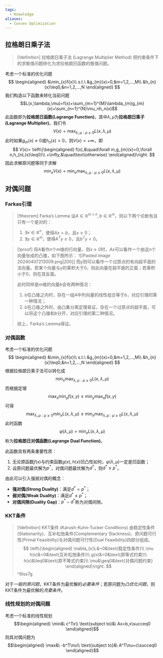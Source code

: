 ```yaml
---
tags:
  - Knowledge
aliases:
  - Convex Optimization
---
```

## 拉格朗日乘子法
> [!definition] 拉格朗日乘子法 (Lagrange Multiplier Method)
> 把约束条件下的求极值问题转化为求拉格朗日函数的极值问题。

考虑一个标准的优化问题
$$
\begin{aligned}
&\min_{x}f(x)\\
s.t.\ &g_{m}(x)=0,&m=1,2,...,M\\
&h_{n}(x)\leq0,&n=1,2,...,N
\end{aligned}
$$
我们构造以下函数来转化当前问题$$L(x,\lambda,\mu)=f(x)+\sum_{m=1}^{M}\lambda_{m}g_{m}(x)+\sum_{n=1}^{N}\mu_nh_n(x)$$
此函数即为**拉格朗日函数(Lagrange Function)**，其中$\lambda,\mu$为**拉格朗日乘子(Lagrange Multiplier)**。我们令
$$V(x)=\max_{\lambda,\mu:\mu\geq0}L(x,\lambda,\mu)$$
此时如果$g_{m}(x)\neq0$或$h_{n}(x)>0$，则$V(x)=+\infty$，即
$$
V(x)=
\left\{\begin{aligned}
f(x),&\quad\forall m,g_{m}(x)=0,\forall n,h_{nL(x)\leq0}\\
+\infty,&\quad\text{otherwise}
\end{aligned}\right.
$$
因此求解原问题等同于求解
$$\min_{x}V(x)=\min_{x}\max_{\lambda,\mu:\mu\geq0}L(x,\lambda,\mu)$$
## 对偶问题
### Farkas引理
> [!theorem] Farka’s Lemma
> 设$A\in\mathbb{R}^{m\times n},b\in\mathbb{R}^{m}$，则以下两个论断有且只有一个是对的：
> 1. $\exists x\in\mathbb{R}^{n}$，使得$Ax=b$，且$x\geq0$；
> 2. $\exists y\in\mathbb{R}^{m}$，使得$A^Ty\geq0$，且$b^Ty<0$。

> [!proof] 
> 将$A$看作$n$个$m$维的行向量，则$x\geq0$时，$Ax$可以看作一个由这$n$个向量张成的凸锥，如下图所示：
> ![[Pasted image 20240407213009.png|200]]
> 而$y$则可以看作一个过原点的有向超平面的法向量。若某个向量与$y$的乘积大于0，则此向量在超平面的正面；若乘积小于0，则在其反面。
> 
> 此时同样是$m$维的向量$b$会有两种情况：
> 1. $b$在凸锥之内时，存在一组$A$中列向量的线性组合等于$b$，对应引理的第一种情况；
> 2. $b$在凸锥之外时，由凸集分离定理易证，存在一个过原点的超平面，可以将这个凸锥和$b$分开，对应引理的第二种情况。
> 
> 综上，Farka’s Lemma得证。
### 对偶函数
考虑一个标准的优化问题
$$
\begin{aligned}
&\min_{x}f(x)\\
s.t.\ &g_{m}(x)=0,&m=1,2,...,M\\
&h_{n}(x)\leq0,&n=1,2,...,N
\end{aligned}
$$
根据拉格朗日乘子法可以转化成
$$\min_{x}\max_{\lambda,\mu:\mu\geq0}L(x,\lambda,\mu)$$
而根据定理
$$\max_x\min_yf(x,y)\leq\min_y\max_xf(x,y)$$
可得
$$\max_{\lambda,\mu:\mu\geq0}\min_{x}L(x,\lambda,\mu)\leq\min_{x}\max_{\lambda,\mu:\mu\geq0}L(x,\lambda,\mu)$$
此时函数
$$\varphi(\lambda,\mu)=\min_{x}L(x,\lambda,\mu)$$
称为**拉格朗日对偶函数(Lagrange Dual Function)**。

此函数具有两条重要性质：
1. 无论原函数$f(x)$与约束函数$g(x),h(x)$凹凸性如何，$\varphi(\lambda,\mu)$一定是凹函数；
2. 设原问题最优解为$p^*$，对偶问题最优解为$d^*$，则$d^*\leq p^*$。

由此可以引入强弱对偶的概念：
- **强对偶(Strong Duality)**：满足$d^*=p^*$；
- **弱对偶(Weak Duality)**：满足$d^*\leq p^*$；
- **对偶间隙(Duality Gap)**：$p^*-d^*$称为对偶间隙。
### KKT条件
> [!definition] KKT条件 (Karush-Kuhn-Tucker Conditions)
> 由稳定性条件(Stationarity)、互补松弛条件(Complementary Slackness)、原问题可行性(Primal Feasibility)与对偶问题可行性(Dual Feasibility)四部分组成。
> $$
> \left\{\begin{aligned}
> \nabla_{x}L&=0&\text{稳定性条件}\\
> \mu h(x)&=0&\text{互补松弛条件}\\
> g(x)&=0&\text{原等式约束}\\
> h(x)&\leq0&\text{原不等式约束}\\
> \mu&\geq0&\text{对偶问题约束}
> \end{aligned}\right.
> $$
>  ^6lss7g

对于*一般的原问题*，KKT条件为最优解的*必要条件*；若原问题为*凸优化问题*，则KKT条件为最优解的*充要条件*。
### 线性规划的对偶问题
考虑一个标准的线性规划
$$\begin{aligned}
\min&\ c^Tx\\
\text{subject to}&\ Ax=b,x\succeq0
\end{aligned}$$
则其对偶问题为
$$\begin{aligned}
\max&\ -b^T\nu\\
\text{subject to}&\ A^T\nu+c\succeq0
\end{aligned}$$